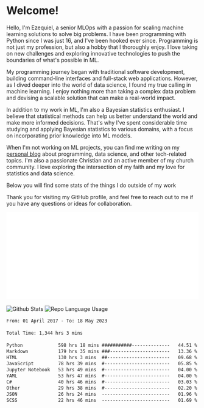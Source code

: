 # Welcome!

Hello, I'm Ezequiel, a senior MLOps with a passion for scaling machine learning solutions to solve big problems. I have been programming with Python since I was just 16, and I've been hooked ever since. Programming is not just my profession, but also a hobby that I thoroughly enjoy. I love taking on new challenges and exploring innovative technologies to push the boundaries of what's possible in ML.

My programming journey began with traditional software development, building command-line interfaces and full-stack web applications. However, as I dived deeper into the world of data science, I found my true calling in machine learning. I enjoy nothing more than taking a complex data problem and devising a scalable solution that can make a real-world impact.

In addition to my work in ML, I'm also a Bayesian statistics enthusiast. I believe that statistical methods can help us better understand the world and make more informed decisions. That's why I've spent considerable time studying and applying Bayesian statistics to various domains, with a focus on incorporating prior knowledge into ML models.

When I'm not working on ML projects, you can find me writing on my [personal blog](https://elc.github.io) about programming, data science, and other tech-related topics. I'm also a passionate Christian and an active member of my church community. I love exploring the intersection of my faith and my love for statistics and data science.

Below you will find some stats of the things I do outside of my work

Thank you for visiting my GitHub profile, and feel free to reach out to me if you have any questions or ideas for collaboration.

![RSS Feed](metrics.plugin.rss.svg)

![Github Stats](https://github-readme-stats.vercel.app/api?username=elc&show_icons=true&theme=gruvbox&border_radius=20&include_all_commits=true&count_private=true&card_width=450) ![Repo Language Usage](https://github-readme-stats.vercel.app/api/top-langs?username=elc&show_icons=true&theme=gruvbox&border_radius=20&include_all_commits=true&count_private=true&layout=compact&langs_count=5&card_width=400)


<!--START_SECTION:waka-->

```text
From: 01 April 2017 - To: 18 May 2023

Total Time: 1,344 hrs 3 mins

Python             598 hrs 18 mins ###########--------------   44.51 %
Markdown           179 hrs 35 mins ###----------------------   13.36 %
HTML               130 hrs 3 mins  ##-----------------------   09.68 %
JavaScript         78 hrs 39 mins  #------------------------   05.85 %
Jupyter Notebook   53 hrs 49 mins  #------------------------   04.00 %
YAML               53 hrs 47 mins  #------------------------   04.00 %
C#                 40 hrs 46 mins  #------------------------   03.03 %
Other              29 hrs 38 mins  #------------------------   02.20 %
JSON               26 hrs 24 mins  -------------------------   01.96 %
SCSS               22 hrs 46 mins  -------------------------   01.69 %
```

<!--END_SECTION:waka-->
